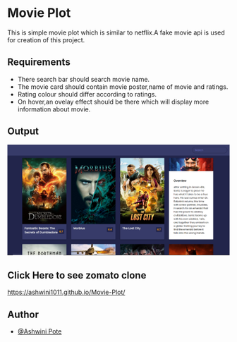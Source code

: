 # Movie Plot
This is simple movie plot which is similar to netflix.A fake movie api is used for creation of this project.

## Requirements

- There search bar should search movie name.
- The movie card should contain movie poster,name of movie and ratings.
- Rating colour should differ according to ratings.
- On hover,an ovelay effect should be there which will display more information about movie.


## Output

![App Screenshot](https://github.com/Ashwini1011/Movie-Plot/blob/master/2022-05-30%20(7).png)


## Click Here to see zomato clone
  https://ashwini1011.github.io/Movie-Plot/

## Author

- [@Ashwini Pote](https://github.com/Ashwini1011)
